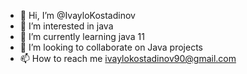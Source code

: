 - 👋 Hi, I’m @IvayloKostadinov
- 👀 I’m interested in java
- 🌱 I’m currently learning java 11
- 💞️ I’m looking to collaborate on Java projects
- 📫 How to reach me ivaylokostadinov90@gmail.com

<!---
IvayloKostadinov/IvayloKostadinov is a ✨ special ✨ repository because its `README.md` (this file) appears on your GitHub profile.
You can click the Preview link to take a look at your changes.
--->
